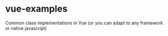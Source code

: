 # vue-examples
Common class implementations in Vue (or you can adapt to any framework or native javascript)
